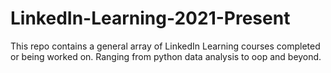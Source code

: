 # LinkedIn-Learning-2021-Present
This repo contains a general array of LinkedIn Learning courses completed or being worked on. Ranging from python data analysis to oop and beyond.
